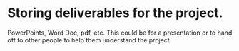 # Storing deliverables for the project.

PowerPoints, Word Doc, pdf, etc.
This could be for a presentation or to hand off to other people to help them understand the project.
